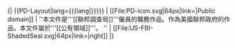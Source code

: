 {| {{PD-Layout|lang={{{lang|}}}}}
| [[File:PD-icon.svg|64px|link=|Public domain]]
| ''本文件是'''[[聯邦調查局]]'''僱員的職務作品。作為美國聯邦政府的作品，本文件屬於'''[[公有領域]]'''。 ''
| [[File:US-FBI-ShadedSeal.svg|64px|link=|right]]
|}